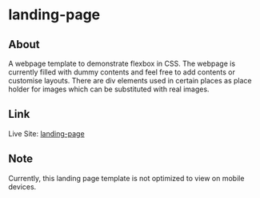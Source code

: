 # landing-page

## About

A webpage template to demonstrate flexbox in CSS. The webpage is currently filled with dummy contents and feel free to add contents or customise layouts. There are div elements used in certain places as place holder for images which can be substituted with real images.

## Link

Live Site: [landing-page](https://nishadnp.github.io/landing-page/)

## Note

Currently, this landing page template is not optimized to view on mobile devices.
